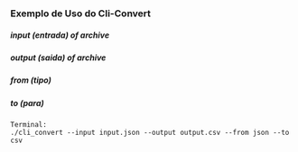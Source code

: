 ### Exemplo de Uso do Cli-Convert

##### input (entrada) of archive

##### output (saida) of archive

##### from (tipo)

##### to (para)


```
Terminal:
./cli_convert --input input.json --output output.csv --from json --to csv
```
